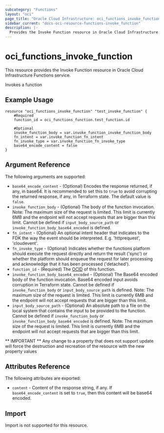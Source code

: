 ```yaml
---
subcategory: "Functions"
layout: "oci"
page_title: "Oracle Cloud Infrastructure: oci_functions_invoke_function"
sidebar_current: "docs-oci-resource-functions-invoke_function"
description: |-
  Provides the Invoke Function resource in Oracle Cloud Infrastructure Functions service
---
```


# oci_functions_invoke_function
This resource provides the Invoke Function resource in Oracle Cloud Infrastructure Functions service.

Invokes a function

## Example Usage

```hcl
resource "oci_functions_invoke_function" "test_invoke_function" {
	#Required
	function_id = oci_functions_function.test_function.id

	#Optional
	invoke_function_body = var.invoke_function_invoke_function_body
	fn_intent = var.invoke_function_fn_intent
	fn_invoke_type = var.invoke_function_fn_invoke_type
	base64_encode_content = false
}
```

## Argument Reference

The following arguments are supported:

* `base64_encode_content` - (Optional) Encodes the response returned, if any, in base64. It is recommended to set this to `true` to avoid corrupting the returned response, if any, in Terraform state. The default value is `false`.
* `invoke_function_body` - (Optional) The body of the function invocation. Note: The maximum size of the request is limited. This limit is currently 6MB and the endpoint will not accept requests that are bigger than this limit. Cannot be defined if `input_body_source_path` or `invoke_function_body_base64_encoded` is defined.
* `fn_intent` - (Optional) An optional intent header that indicates to the FDK the way the event should be interpreted. E.g. 'httprequest', 'cloudevent'. 
* `fn_invoke_type` - (Optional) Indicates whether the functions platform should execute the request directly and return the result ('sync') or whether the platform should enqueue the request for later processing and acknowledge that it has been processed ('detached'). 
* `function_id` - (Required) The [OCID](https://docs.cloud.oracle.com/iaas/Content/General/Concepts/identifiers.htm) of this function. 
* `invoke_function_body_base64_encoded` - (Optional) The Base64 encoded body of the function invocation. Base64 encoded input avoids corruption in Terraform state. Cannot be defined if `invoke_function_body` or `input_body_source_path` is defined. Note: The maximum size of the request is limited. This limit is currently 6MB and the endpoint will not accept requests that are bigger than this limit. 
* `input_body_source_path` - (Optional) An absolute path to a file on the local system that contains the input to be provided to the function. Cannot be defined if `invoke_function_body` or `invoke_function_body_base64_encoded` is defined. Note: The maximum size of the request is limited. This limit is currently 6MB and the endpoint will not accept requests that are bigger than this limit.

** IMPORTANT **
Any change to a property that does not support update will force the destruction and recreation of the resource with the new property values

## Attributes Reference

The following attributes are exported:

* `content` - Content of the response string, if any. If `base64_encode_content` is set to `true`, then this content will be base64 encoded.

## Import

Import is not supported for this resource.
